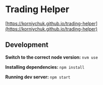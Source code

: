 # Trading Helper

[https://korniychuk.github.io/trading-helper](https://korniychuk.github.io/trading-helper)

## Development

**Switch to the correct node version:** `nvm use`

**Installing  dependencies:** `npm install`

**Running dev server:** `npm start`
